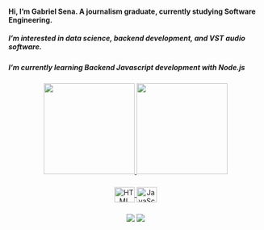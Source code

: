 #### Hi, I’m Gabriel Sena. A journalism graduate, currently studying Software Engineering.
##### I’m interested in data science, backend development, and VST audio software.
##### I’m currently learning Backend Javascript development with Node.js
  ###
<div align="center">
  <a href="https://github.com/Sena-Gabriel">
  <img height="180em" src="https://github-readme-stats.vercel.app/api?username=Sena-Gabriel&show_icons=true&theme=dark&include_all_commits=true&count_private=true"/>
  <img height="180em" src="https://github-readme-stats.vercel.app/api/top-langs/?username=Sena-Gabriel&layout=compact&langs_count=7&theme=dark"/>
</div>
  
###
 
<div align="center">
    <img align="center" height="30" width="40" alt="HTML" src="https://cdn.jsdelivr.net/gh/devicons/devicon/icons/html5/html5-original.svg">
    <img align="center" height="30" width="40" alt="JavaScript" src="https://cdn.jsdelivr.net/gh/devicons/devicon/icons/javascript/javascript-original.svg">
</div>

  ###
<div align="center"> 
  <a href="www.linkedin.com/in/gabriel-sena-a364bb1b0/" target="_blank"><img src="https://img.shields.io/badge/-LinkedIn-%230077B5?style=for-the-badge&logo=linkedin&logoColor=white"></a>
  <a href = "mailto:gabrielsena.1321@gmail.com" target="_blank"><img src="https://img.shields.io/badge/-Gmail-%23333?style=for-the-badge&logo=gmail&logoColor=white"></a>

</div>



<!---
HP5-800/HP5-800 is a ✨ special ✨ repository because its `README.md` (this file) appears on your GitHub profile.
You can click the Preview link to take a look at your changes.
--->

